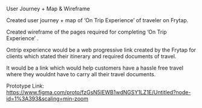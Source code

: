 User Journey + Map & Wireframe

Created user journey + map of ‘On Trip Experience’ of traveler on Frytap.

Created wireframe of the pages required for completing ‘On Trip Experience’ .

Ontrip experience would be a web progressive link created by the Frytap for clients which stated their itinerary and required documents of travel.​

It would be a link which would help customers have a hassle free travel where they wouldnt have to carry all their travel documents.

Prototype Link: https://www.figma.com/proto/fzGsN5IEWB1wdNGSY1LZ1E/Untitled?node-id=1%3A393&scaling=min-zoom
